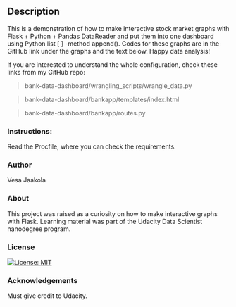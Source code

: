 ## Description


This is a demonstration of how to make interactive stock market graphs with Flask + Python + Pandas DataReader 
and put them into one dashboard using Python list [ ] -method append(). 
Codes for these graphs are in the GitHub link under the graphs and the text below. Happy data analysis!

If you are interested to understand the whole configuration, check these links from my GitHub repo: 

> bank-data-dashboard/wrangling_scripts/wrangle_data.py

> bank-data-dashboard/bankapp/templates/index.html

> bank-data-dashboard/bankapp/routes.py



### Instructions:
Read the Procfile, where you can check the requirements.

### Author

Vesa Jaakola

### About
This project was raised as a curiosity on how to make interactive graphs with Flask. Learning material was part of the Udacity Data Scientist nanodegree program.

### License
[![License: MIT](https://img.shields.io/badge/License-MIT-yellow.svg)](https://opensource.org/licenses/MIT)

### Acknowledgements
Must give credit to Udacity. 


